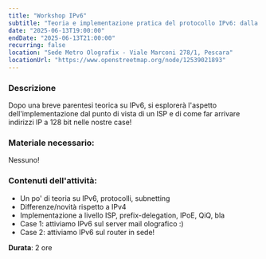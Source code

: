 ```yaml
---
title: "Workshop IPv6"
subtitle: "Teoria e implementazione pratica del protocollo IPv6: dalla rete ISP alle applicazioni domestiche. Con Francesco 'sugo' Politi"
date: "2025-06-13T19:00:00"
endDate: "2025-06-13T21:00:00"
recurring: false
location: "Sede Metro Olografix - Viale Marconi 278/1, Pescara"
locationUrl: "https://www.openstreetmap.org/node/12539021893"
---
```


### **Descrizione**  
Dopo una breve parentesi teorica su IPv6, si esplorerà l'aspetto dell'implementazione dal punto di vista di un ISP e di come far arrivare indirizzi IP a 128 bit nelle nostre case!

### **Materiale necessario**:
Nessuno!

### **Contenuti dell'attività**:
- Un po' di teoria su IPv6, protocolli, subnetting
- Differenze/novità rispetto a IPv4
- Implementazione a livello ISP, prefix-delegation, IPoE, QiQ, bla
- Case 1: attiviamo IPv6 sul server mail olografico :)
- Case 2: attiviamo IPv6 sul router in sede!

**Durata**: 2 ore